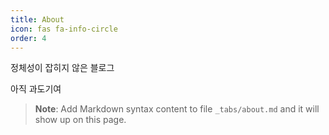 ```yaml
---
title: About
icon: fas fa-info-circle
order: 4
---
```


정체성이 잡히지 않은 블로그

아직 과도기여
> **Note**: Add Markdown syntax content to file `_tabs/about.md` and it will show up on this page.
